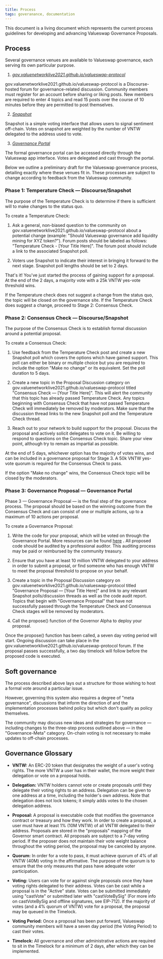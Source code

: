 ```yaml
---
title: Process
tags: goveranance, documentation
---
```


This document is a living document which represents the current process guidelines for developing and advancing Valueswap Governance Proposals.

## Process

Several governance venues are available to Valueswap governance, each serving its own particular purpose.

1. [_gov.valuenetworklive2021.github.io/valueswap-protocol_](https://gov.valuenetworklive2021.github.io/valueswap-protocol/)

gov.valuenetworklive2021.github.io/valueswap-protocol is a Discourse-hosted forum for governance-related discussion. Community members must register for an account before sharing or liking posts. New members are required to enter 4 topics and read 15 posts over the course of 10 minutes before they are permitted to post themselves.

2. [_Snapshot_](https://snapshot.page/#/valueswap)

Snapshot is a simple voting interface that allows users to signal sentiment off-chain. Votes on snapshot are weighted by the number of VNTW delegated to the address used to vote.

3. [_Governance Portal_](https://valuenetworklive2021.github.io/valueswap-interface/#/vote)

The formal governance portal can be accessed directly through the Valueswap app interface. Votes are delegated and cast through the portal.

Below we outline a preliminary draft for the Valueswap governance process, detailing exactly where these venues fit in. These processes are subject to change according to feedback from the Valueswap community.

### Phase 1: Temperature Check — Discourse/Snapshot

The purpose of the Temperature Check is to determine if there is sufficient will to make changes to the status quo.

To create a Temperature Check:

1. Ask a general, non-biased question to the community on gov.valuenetworklive2021.github.io/valueswap-protocol about a potential change (example: &quot;Should Valueswap governance add liquidity mining for XYZ token?&quot;). Forum posts should be labeled as follows: &quot;Temperature Check - [Your Title Here]&quot;. The forum post should include a link to the associated Snapshot poll.

1. Voters use Snapshot to indicate their interest in bringing it forward to the next stage. Snapshot poll lengths should be set to 2 days.

That&#39;s it! You&#39;ve just started the process of gaining support for a proposal. At the end of the 2 days, a majority vote with a 25k VNTW yes-vote threshold wins.

If the Temperature check does not suggest a change from the status quo, the topic will be closed on the governance site. If the Temperature Check does suggest a change, proceed to Stage 2: Consensus Check.

### Phase 2: Consensus Check — Discourse/Snapshot

The purpose of the Consensus Check is to establish formal discussion around a potential proposal.

To create a Consensus Check:

1. Use feedback from the Temperature Check post and create a new Snapshot poll which covers the options which have gained support. This poll can either be binary or multiple choice but you are required to include the option &quot;Make no change&quot; or its equivalent. Set the poll duration to 5 days.

1. Create a new topic in the Proposal Discussion category on gov.valuenetworklive2021.github.io/valueswap-protocol titled &quot;Consensus Check — [Your Title Here]&quot;. This will alert the community that this topic has already passed Temperature Check. Any topics beginning with Consensus Check that have not passed Temperature Check will immediately be removed by moderators. Make sure that the discussion thread links to the new Snapshot poll and the Temperature Check thread.

1. Reach out to your network to build support for the proposal. Discuss the proposal and actively solicit delegates to vote on it. Be willing to respond to questions on the Consensus Check topic. Share your view point, although try to remain as impartial as possible.

At the end of 5 days, whichever option has the majority of votes wins, and can be included in a governance proposal for Stage 3. A 50k VNTW yes-vote quorum is required for the Consensus Check to pass.

If the option &quot;Make no change&quot; wins, the Consensus Check topic will be closed by the moderators.

### Phase 3: Governance Proposal — Governance Portal

Phase 3 — Governance Proposal — is the final step of the governance process. The proposal should be based on the winning outcome from the Consensus Check and can consist of one or multiple actions, up to a maximum of 10 actions per proposal.

To create a Governance Proposal:

1. Write the code for your proposal, which will be voted on through the Governance Portal. More resources can be found [here](https://compound.finance/docs/governance#propose) **.** All proposed code should be audited by a professional auditor. This auditing process may be paid or reimbursed by the community treasury.

1. Ensure that you have at least 10 million VNTW delegated to your address in order to submit a proposal, or find someone who has enough VNTW to meet the proposal threshold to propose on your behalf.

1. Create a topic in the Proposal Discussion category on gov.valuenetworklive2021.github.io/valueswap-protocol titled &quot;Governance Proposal — [Your Title Here]&quot; and link to any relevant Snapshot polls/discussion threads as well as the code audit report. Topics that begin with &quot;Governance Proposal&quot; that have not successfully passed through the Temperature Check and Consensus Check stages will be removed by moderators.

1. Call the propose() function of the Governor Alpha to deploy your proposal.

Once the propose() function has been called, a seven day voting period will start. Ongoing discussion can take place in the gov.valuenetworklive2021.github.io/valueswap-protocol forum. If the proposal passes successfully, a two day timelock will follow before the proposed code is executed.

## Soft governance

The process described above lays out a structure for those wishing to host a formal vote around a particular issue.

However, governing this system also requires a degree of &quot;meta governance&quot;, discussions that inform the direction of and the implementation processes behind policy but which don&#39;t qualify as policy themselves.

The community may discuss new ideas and strategies for governance — including changes to the three-step process outlined above — in the &quot;Governance-Meta&quot; category. On-chain voting is not necessary to make updates to off-chain processes.

## Governance Glossary

- **VNTW:** An ERC-20 token that designates the weight of a user&#39;s voting rights. The more VNTW a user has in their wallet, the more weight their delegation or vote on a proposal holds.

- **Delegation:** VNTW holders cannot vote or create proposals until they delegate their voting rights to an address. Delegation can be given to one address at a time, including the holder&#39;s own address. Note that delegation does not lock tokens; it simply adds votes to the chosen delegation address.

- **Proposal:** A proposal is executable code that modifies the governance contract or treasury and how they work. In order to create a proposal, a user must have at least 1% (10M VNTW) of all VNTW delegated to their address. Proposals are stored in the &quot;proposals&quot; mapping of the Governor smart contract. All proposals are subject to a 7-day voting period. If the proposer does not maintain their vote weight balance throughout the voting period, the proposal may be canceled by anyone.

- **Quorum:** In order for a vote to pass, it must achieve quorum of 4% of all VNTW (40M) voting in the affirmative. The purpose of the quorum is to ensure that the only measures that pass have adequate voter participation.

- **Voting:** Users can vote for or against single proposals once they have voting rights delegated to their address. Votes can be cast while a proposal is in the &quot;Active&quot; state. Votes can be submitted immediately using &quot;castVote&quot; or submitted later with &quot;castVoteBySig&quot; (For more info on castVoteBySig and offline signatures, see EIP-712). If the majority of votes (and a 4% quorum of VNTW) vote for a proposal, the proposal may be queued in the Timelock.

- **Voting Period:** Once a proposal has been put forward, Valueswap community members will have a seven day period (the Voting Period) to cast their votes.

- **Timelock:** All governance and other administrative actions are required to sit in the Timelock for a minimum of 2 days, after which they can be implemented.
